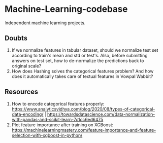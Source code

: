 # Machine-Learning-codebase
Independent machine learning projects.

## Doubts
1. If we normalize features in tabular dataset, should we normalize test set according to train's mean and std or test's. Also, before submitting answers on test set, how to de-normalize the predictions back to original scale?
2. How does Hashing solves the categorical features problem? And how does it automatically takes care of textual features in Vowpal Wabbit?

## Resources
1. How to encode categorical features properly: https://www.analyticsvidhya.com/blog/2020/08/types-of-categorical-data-encoding/ | https://towardsdatascience.com/data-normalization-with-pandas-and-scikit-learn-7c1cc6ed6475
2. Plot feature importance after training on XGBoost: https://machinelearningmastery.com/feature-importance-and-feature-selection-with-xgboost-in-python/
